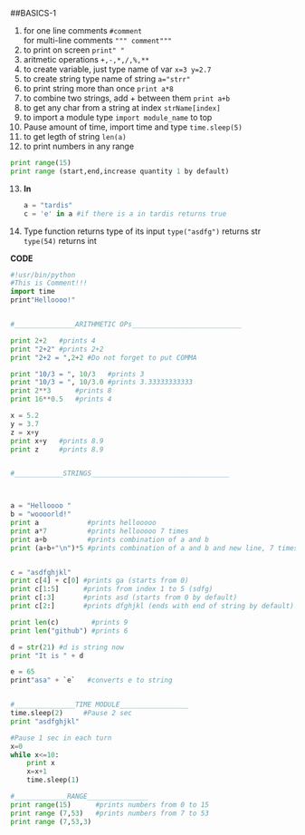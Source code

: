 ##BASICS-1
1. for one line comments `#comment`   
   for multi-line comments `""" comment"""`       
2. to print on screen `print" "`     
3. aritmetic operations `+,-,*,/,%,**`   
4. to create variable, just type name of var `x=3 y=2.7`      
5. to create  string type name of string  `a="strr"`   
6. to print string more than once  `print a*8`   
7. to combine two strings, add + between them `print a+b`
8. to get any char from a string at index `strName[index]`
9. to import a module type `import module_name` to top    
10. Pause amount of time, import time and type `time.sleep(5)`   
11. to get legth of string  `len(a)`
12. to print numbers in any range    
```python   
print range(15)
print range (start,end,increase quantity 1 by default)
```   
   
13. **In**    
	```python
	a = "tardis"
	c = 'e' in a #if there is a in tardis returns true 
	```    
14. Type function returns type of its input
`type("asdfg")` returns str   
`type(54)` returns int


**CODE**
```python
#!usr/bin/python
#This is Comment!!!
import time
print"Helloooo!"


#_______________ARITHMETIC OPs___________________________

print 2+2   #prints 4 
print "2+2" #prints 2+2
print "2+2 = ",2+2 #Do not forget to put COMMA

print "10/3 = ", 10/3   #prints 3 
print "10/3 = ", 10/3.0 #prints 3.33333333333
print 2**3  	#prints 8
print 16**0.5   #prints 4

x = 5.2
y = 3.7
z = x+y
print x+y   #prints 8.9
print z		#prints 8.9


#____________STRINGS__________________________________



a = "Helloooo "
b = "woooorld!"
print a            #prints hellooooo
print a*7          #prints hellooooo 7 times
print a+b  	       #prints combination of a and b
print (a+b+"\n")*5 #prints combination of a and b and new line, 7 times


c = "asdfghjkl"
print c[4] + c[0] #prints ga (starts from 0)
print c[1:5]      #prints from index 1 to 5 (sdfg)
print c[:3]  	  #prints asd (starts from 0 by default)
print c[2:]		  #prints dfghjkl (ends with end of string by default)

print len(c) 		#prints 9
print len("github") #prints 6

d = str(21) #d is string now
print "It is " + d 

e = 65
print"asa" + `e`   #converts e to string


#_______________TIME MODULE_________________
time.sleep(2)     #Pause 2 sec
print "asdfghjkl"

#Pause 1 sec in each turn
x=0
while x<=10: 
	print x
	x=x+1
	time.sleep(1)

#_____________RANGE_______________
print range(15) 	 #prints numbers from 0 to 15
print range (7,53)   #prints numbers from 7 to 53
print range (7,53,3)




```
